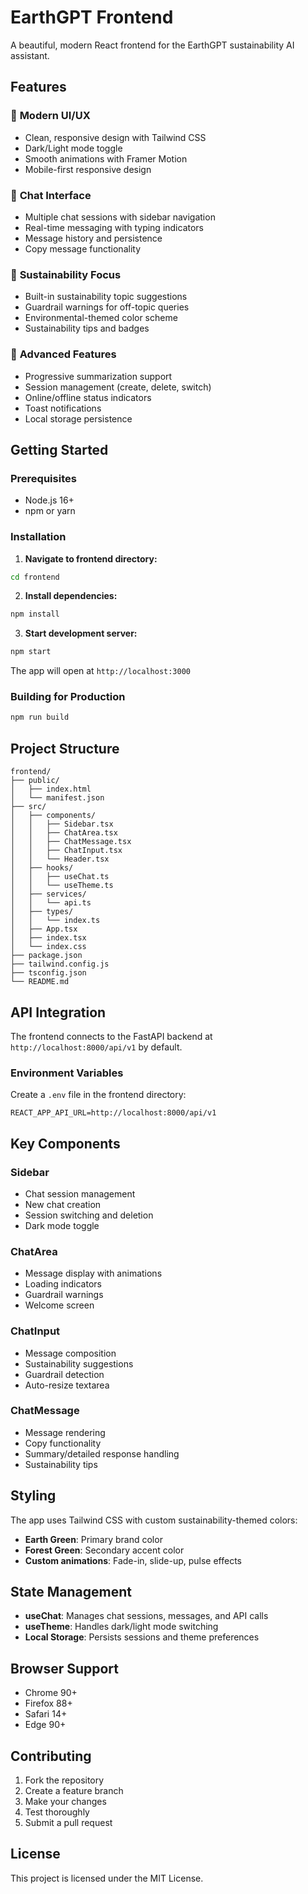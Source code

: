 # EarthGPT Frontend

A beautiful, modern React frontend for the EarthGPT sustainability AI assistant.

## Features

### 🎨 **Modern UI/UX**
- Clean, responsive design with Tailwind CSS
- Dark/Light mode toggle
- Smooth animations with Framer Motion
- Mobile-first responsive design

### 💬 **Chat Interface**
- Multiple chat sessions with sidebar navigation
- Real-time messaging with typing indicators
- Message history and persistence
- Copy message functionality

### 🌱 **Sustainability Focus**
- Built-in sustainability topic suggestions
- Guardrail warnings for off-topic queries
- Environmental-themed color scheme
- Sustainability tips and badges

### 🔧 **Advanced Features**
- Progressive summarization support
- Session management (create, delete, switch)
- Online/offline status indicators
- Toast notifications
- Local storage persistence

## Getting Started

### Prerequisites
- Node.js 16+ 
- npm or yarn

### Installation

1. **Navigate to frontend directory:**
```bash
cd frontend
```

2. **Install dependencies:**
```bash
npm install
```

3. **Start development server:**
```bash
npm start
```

The app will open at `http://localhost:3000`

### Building for Production

```bash
npm run build
```

## Project Structure

```
frontend/
├── public/
│   ├── index.html
│   └── manifest.json
├── src/
│   ├── components/
│   │   ├── Sidebar.tsx
│   │   ├── ChatArea.tsx
│   │   ├── ChatMessage.tsx
│   │   ├── ChatInput.tsx
│   │   └── Header.tsx
│   ├── hooks/
│   │   ├── useChat.ts
│   │   └── useTheme.ts
│   ├── services/
│   │   └── api.ts
│   ├── types/
│   │   └── index.ts
│   ├── App.tsx
│   ├── index.tsx
│   └── index.css
├── package.json
├── tailwind.config.js
├── tsconfig.json
└── README.md
```

## API Integration

The frontend connects to the FastAPI backend at `http://localhost:8000/api/v1` by default.

### Environment Variables

Create a `.env` file in the frontend directory:

```env
REACT_APP_API_URL=http://localhost:8000/api/v1
```

## Key Components

### **Sidebar**
- Chat session management
- New chat creation
- Session switching and deletion
- Dark mode toggle

### **ChatArea**
- Message display with animations
- Loading indicators
- Guardrail warnings
- Welcome screen

### **ChatInput**
- Message composition
- Sustainability suggestions
- Guardrail detection
- Auto-resize textarea

### **ChatMessage**
- Message rendering
- Copy functionality
- Summary/detailed response handling
- Sustainability tips

## Styling

The app uses Tailwind CSS with custom sustainability-themed colors:

- **Earth Green**: Primary brand color
- **Forest Green**: Secondary accent color
- **Custom animations**: Fade-in, slide-up, pulse effects

## State Management

- **useChat**: Manages chat sessions, messages, and API calls
- **useTheme**: Handles dark/light mode switching
- **Local Storage**: Persists sessions and theme preferences

## Browser Support

- Chrome 90+
- Firefox 88+
- Safari 14+
- Edge 90+

## Contributing

1. Fork the repository
2. Create a feature branch
3. Make your changes
4. Test thoroughly
5. Submit a pull request

## License

This project is licensed under the MIT License.



